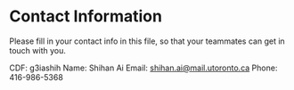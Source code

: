 # Contact Information

Please fill in your contact info in this file, so that your teammates can get in touch with you.

CDF: g3iashih
Name: Shihan Ai
Email: shihan.ai@mail.utoronto.ca
Phone: 416-986-5368
